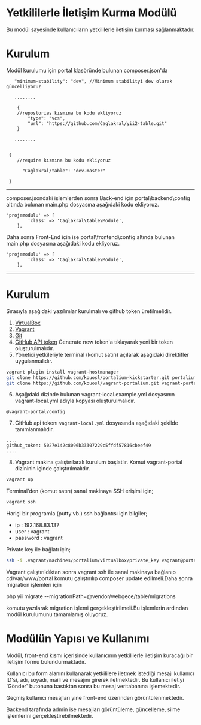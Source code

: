


# Yetkililerle İletişim Kurma Modülü

Bu modül sayesinde kullanıcıların yetkililerle iletişim kurması sağlanmaktadır.


# Kurulum

Modül kurulumu için portal klasöründe bulunan composer.json'da 
 
 		
       "minimum-stability": "dev", //Minimum stabilityi dev olarak güncelliyoruz
       
       ........
        
 		{
        //repostories kısmına bu kodu ekliyoruz
            "type": "vcs",
            "url": "https://github.com/Caglakral/yii2-table.git"
        }

	   ........


     {         
     	//require kısmına bu kodu ekliyoruz
        
          "Caglakral/table": "dev-master"
   	 
     }
     
---------
composer.jsondaki işlemlerden sonra Back-end için portal\backend\config altında bulunan main.php dosyasına aşağıdaki kodu ekliyoruz.
	
    'projemodulu' => [
            'class' => 'Caglakral\table\Module',
        ],
        
Daha sonra Front-End için ise portal\frontend\config altında bulunan main.php dosyasına aşağıdaki kodu ekliyoruz.
	
    'projemodulu' => [
            'class' => 'Caglakral\table\Module',
        ],
---------
Kurulum
============

Sırasıyla aşağıdaki yazılımlar kurulmalı ve github token üretilmelidir.

1. [VirtualBox](https://www.virtualbox.org/wiki/Downloads)
2. [Vagrant](https://www.vagrantup.com/downloads.html)
3. [Git](https://www.git-scm.com)
4. [GitHub API token](https://github.com/settings/tokens) Generate new token'a tıklayarak yeni bir token oluşturulmalıdır. 
5. Yönetici yetkileriyle terminal (komut satırı) açılarak aşağıdaki direktifler uygulanmalıdır.
   
```bash
vagrant plugin install vagrant-hostmanager
git clone https://github.com/kouosl/portalium-kickstarter.git portalium
git clone https://github.com/kouosl/vagrant-portalium.git vagrant-portalium
```

6. Aşağıdaki dizinde bulunan vagrant-local.example.yml dosyasının vagrant-local.yml adıyla kopyası oluşturulmalıdır. 
```
@vagrant-portal/config 
```

7. GitHub api tokenı `vagrant-local.yml` dosyasında aşağıdaki şekilde tanımlanmalıdır.
```
....
github_token: 5027e142c8096b33307229c5ffdf57816cbeef49
....
```

8. Vagrant makina çalıştırılarak kurulum başlatlır. Komut vagrant-portal dizininin içinde çalıştırılmalıdır.
```bash
vagrant up
```

Terminal'den (komut satırı) sanal makinaya SSH erişimi için;
```bash
vagrant ssh
```
   
Hariçi bir programla (putty vb.) ssh bağlantısı için bilgiler;
* ip : 192.168.83.137
* user : vagrant
* password : vagrant

Private key ile bağlatı için;
```bash
ssh -i .vagrant/machines/portalium/virtualbox/private_key vagrant@portalium
```

Vagrant çalıştırıldıktan sonra vagrant ssh ile sanal makinaya bağlanıp 
cd/var/www/portal komutu çalıştırılıp composer update edilmeli.Daha sonra migration işlemleri için 

php yii migrate --migrationPath=@vendor/webgece/table/migrations

komutu yazılarak migration işlemi gerçekleştirilmeli.Bu işlemlerin ardından modül kurulumunu tamamlamış oluyoruz.

# Modülün Yapısı ve Kullanımı
Modül, front-end kısmı içerisinde kullanıcının yetkililerle iletişim kuracağı bir iletişim formu bulundurmaktadır. 

Kullanıcı bu form alanını kullanarak yetkililere iletmek istediği mesajı kullanıcı ID'si, adı, soyadı, maili ve mesajını girerek iletmektedir. Bu kullanıcı iletiyi 'Gönder' butonuna bastıktan sonra bu mesaj veritabanına işlemektedir.

Geçmiş kullanıcı mesajları yine front-end üzerinden görüntülenmektedir.

Backend tarafında admin ise mesajları görüntüleme, güncelleme, silme işlemlerini gerçekleştirebilmektedir.

